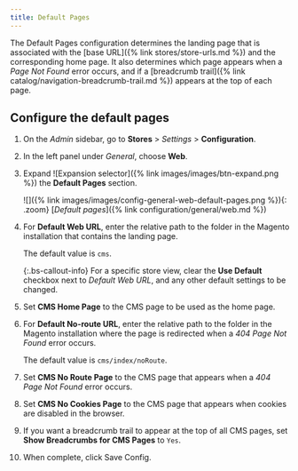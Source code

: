 ```yaml
---
title: Default Pages
---
```


The Default Pages configuration determines the landing page that is associated with the [base URL]({% link stores/store-urls.md %}) and the corresponding home page. It also determines which page appears when a _Page Not Found_ error occurs, and if a [breadcrumb trail]({% link catalog/navigation-breadcrumb-trail.md %}) appears at the top of each page.

## Configure the default pages

1. On the _Admin_ sidebar, go to  **Stores** > _Settings_ > **Configuration**.

1. In the left panel under _General_, choose **Web**.

1. Expand ![Expansion selector]({% link images/images/btn-expand.png %}) the **Default Pages** section.

   ![]({% link images/images/config-general-web-default-pages.png %}){: .zoom}
   [_Default pages_]({% link configuration/general/web.md %})

1. For **Default Web URL**, enter the relative path to the folder in the Magento installation that contains the landing page.

   The default value is `cms`.

   {:.bs-callout-info}
   For a specific store view, clear the **Use Default** checkbox next to _Default Web URL_, and any other default settings to be changed.

1. Set **CMS Home Page** to the CMS page to be used as the home page.

1. For **Default No-route URL**, enter the relative path to the folder in the Magento installation where the page is redirected when a _404 Page Not Found_ error occurs.

   The default value is `cms/index/noRoute`.

1. Set **CMS No Route Page** to the CMS page that appears when a _404 Page Not Found_ error occurs.

1. Set **CMS No Cookies Page** to the CMS page that appears when cookies are disabled in the browser.

1. If you want a breadcrumb trail to appear at the top of all CMS pages, set **Show Breadcrumbs for CMS Pages** to `Yes`.

1. When complete, click <span class="btn">Save Config</span>.
